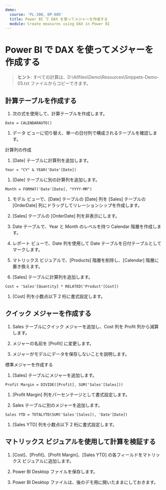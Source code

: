 ```yaml
---
demo:
  course: 'PL-300, DP-605'
  title: Power BI で DAX を使ってメジャーを作成する
  module: Create measures using DAX in Power BI
---
```

# Power BI で DAX を使ってメジャーを作成する

> **ヒント**: すべての計算は、D:\Allfiles\Demo\Resources\Snippets-Demo-05.txt ファイルからコピーできます。

## 計算テーブルを作成する

1. 次の式を使用して、計算テーブルを作成します。

```dax
Date = CALENDARAUTO()
```

1. データ ビューに切り替え、単一の日付列で構成されるテーブルを確認します。

計算列の作成

1. [Date] テーブルに計算列を追加します。

```dax
Year = "CY" & YEAR('Date'[Date])
```

1. [Date] テーブルに別の計算列を追加します。

```dax
Month = FORMAT('Date'[Date], "YYYY-MM")
```

1. モデル ビューで、[Date] テーブルの [Date] 列を [Sales] テーブルの [OrderDate] 列にドラッグしてリレーションシップを作成します。

1. [Sales] テーブルの [OrderDate] 列を非表示にします。

1. Date テーブルで、Year と Month のレベルを持つ Calendar 階層を作成します。

1. レポート ビューで、Date 列を使用して Date テーブルを日付テーブルとしてマークします。

1. マトリックス ビジュアルで、[Products] 階層を削除し、[Calendar] 階層に置き換えます。

1. [Sales] テーブルに計算列を追加します。

```dax
Cost = 'Sales'[Quantity] * RELATED('Product'[Cost])
```

1. [Cost] 列を小数点以下 2 桁に書式設定します。

## クイック メジャーを作成する

1. Sales テーブルにクイック メジャーを追加し、Cost 列を Profit 列から減算します。

1. メジャーの名前を [Profit] に変更します。

1. メジャーがモデルにデータを保存しないことを説明します。

標準メジャーを作成する

1. [Sales] テーブルにメジャーを追加します。

```dax
Profit Margin = DIVIDE([Profit], SUM('Sales'[Sales]))
```

1. [Profit Margin] 列をパーセンテージとして書式設定します。

1. Sales テーブルに別のメジャーを追加します。

```dax
Sales YTD = TOTALYTD(SUM('Sales'[Sales]), 'Date'[Date])
```

1. [Sales YTD] 列を小数点以下 2 桁に書式設定します。

## マトリックス ビジュアルを使用して計算を検証する

1. [Cost]、[Profit]、[Profit Margin]、[Sales YTD] の各フィールドをマトリックス ビジュアルに追加します。

1. Power BI Desktop ファイルを保存します。

1. Power BI Desktop ファイルは、後のデモ用に開いたままにしておきます。
